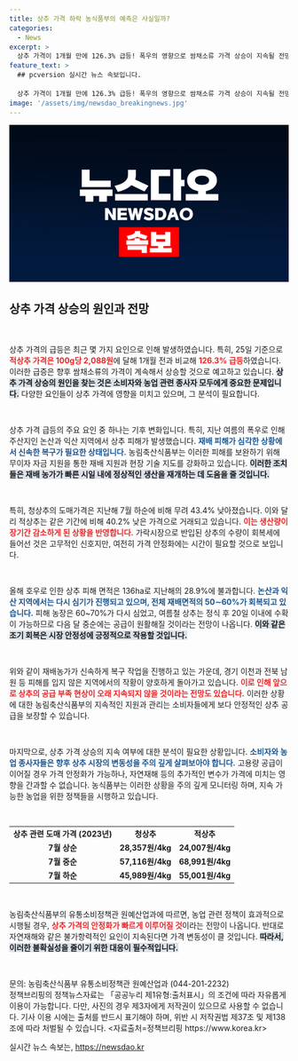```yaml
---
title: 상추 가격 하락 농식품부의 예측은 사실일까?
categories:
  - News
excerpt: >
  상추 가격이 1개월 만에 126.3% 급등! 폭우의 영향으로 쌈채소류 가격 상승이 지속될 전망이다. 공급 개선 소식과 함께 앞으로의 가격 변동이 주목된다.
feature_text: >
  ## pcversion 실시간 뉴스 속보입니다.

  상추 가격이 1개월 만에 126.3% 급등! 폭우의 영향으로 쌈채소류 가격 상승이 지속될 전망이다. 공급 개선 소식과 함께 앞으로의 가격 변동이 주목된다.
image: '/assets/img/newsdao_breakingnews.jpg'
---
```


<p><img src="/assets/img/newsdao_breakingnews.jpg" alt="pcversion 속보" /></p>

<h2 data-ke-size="size26">상추 가격 상승의 원인과 전망</h2>

<p data-ke-size="size16">&nbsp;</p>

<p>상추 가격의 급등은 최근 몇 가지 요인으로 인해 발생하였습니다. 특히, 25일 기준으로 <b><span style="color: #ee2323;">적상추 가격은 100g당 2,088원</span></b>에 달해 1개월 전과 비교해 <b><span style="color: #ee2323;">126.3% 급등</span></b>하였습니다. 이러한 급증은 향후 쌈채소류의 가격이 계속해서 상승할 것으로 예고하고 있습니다. <b><span style="background-color: #21538527;">상추 가격 상승의 원인을 찾는 것은 소비자와 농업 관련 종사자 모두에게 중요한 문제입니다.</span></b> 다양한 요인들이 상추 가격에 영향을 미치고 있으며, 그 분석이 필요합니다.</p>

<p data-ke-size="size16">&nbsp;</p>

<p>상추 가격 급등의 주요 요인 중 하나는 기후 변화입니다. 특히, 지난 여름의 폭우로 인해 주산지인 논산과 익산 지역에서 상추 피해가 발생했습니다. <b><span style="color: #1a5490;">재배 피해가 심각한 상황에서 신속한 복구가 필요한 상태입니다.</span></b> 농림축산식품부는 이러한 피해를 보완하기 위해 무이자 자금 지원을 통한 재배 지원과 현장 기술 지도를 강화하고 있습니다. <b><span style="background-color: #21538527;">이러한 조치들은 재배 농가가 빠른 시일 내에 정상적인 생산을 재개하는 데 도움을 줄 것입니다.</span></b></p>

<p data-ke-size="size16">&nbsp;</p>

<p>특히, 청상추의 도매가격은 지난해 7월 하순에 비해 무려 43.4% 낮아졌습니다. 이와 달리 적상추는 같은 기간에 비해 40.2% 낮은 가격으로 거래되고 있습니다. <b><span style="color: #ee2323;">이는 생산량이 장기간 감소하게 된 상황을 반영합니다.</span></b> 가락시장으로 반입된 상추의 수량이 회복세에 들어선 것은 고무적인 신호지만, 여전히 가격 안정화에는 시간이 필요할 것으로 보입니다. </p>

<p data-ke-size="size16">&nbsp;</p>

<p>올해 호우로 인한 상추 피해 면적은 136ha로 지난해의 28.9%에 불과합니다. <b><span style="color: #1a5490;">논산과 익산 지역에서는 다시 심기가 진행되고 있으며, 전체 재배면적의 50∼60%가 회복되고 있습니다.</span></b> 피해 농장은 60~70%가 다시 심었고, 여름철 상추는 정식 후 20일 이내에 수확이 가능하므로 다음 달 중순에는 공급이 원활해질 것이라는 전망이 나옵니다. <b><span style="background-color: #21538527;">이와 같은 조기 회복은 시장 안정성에 긍정적으로 작용할 것입니다.</span></b></p>

<p data-ke-size="size16">&nbsp;</p>

<p>위와 같이 재배농가가 신속하게 복구 작업을 진행하고 있는 가운데, 경기 이천과 전북 남원 등 피해를 입지 않은 지역에서의 작황이 양호하게 돌아가고 있습니다. <b><span style="color: #ee2323;">이로 인해 앞으로 상추의 공급 부족 현상이 오래 지속되지 않을 것이라는 전망도 있습니다.</span></b> 이러한 상황에 대한 농림축산식품부의 지속적인 지원과 관리는 소비자들에게 보다 안정적인 상추 공급을 보장할 수 있습니다.</p>

<p data-ke-size="size16">&nbsp;</p>

<p>마지막으로, 상추 가격 상승의 지속 여부에 대한 분석이 필요한 상황입니다. <b><span style="color: #1a5490;">소비자와 농업 종사자들은 향후 상추 시장의 변동성을 주의 깊게 살펴보아야 합니다.</span></b> 고용량 공급이 이어질 경우 가격 안정화가 가능하나, 자연재해 등의 추가적인 변수가 가격에 미치는 영향을 간과할 수 없습니다. 농식품부는 이러한 상황을 주의 깊게 모니터링 하며, 지속 가능한 농업을 위한 정책들을 시행하고 있습니다.</p>

<p data-ke-size="size16">&nbsp;</p>

<table>
    <tr>
        <td style="text-align: center; height: 17px;"><b>상추 관련 도매 가격 (2023년)</b></td>
        <td style="text-align: center; height: 17px;"><b>청상추</b></td>
        <td style="text-align: center; height: 17px;"><b>적상추</b></td>
    </tr>
    <tr>
        <td style="text-align: center; height: 17px;"><b>7월 상순</b></td>
        <td style="text-align: center; height: 17px;"><b>28,357원/4kg</b></td>
        <td style="text-align: center; height: 17px;"><b>24,007원/4kg</b></td>
    </tr>
    <tr>
        <td style="text-align: center; height: 17px;"><b>7월 중순</b></td>
        <td style="text-align: center; height: 17px;"><b>57,116원/4kg</b></td>
        <td style="text-align: center; height: 17px;"><b>68,991원/4kg</b></td>
    </tr>
    <tr>
        <td style="text-align: center; height: 17px;"><b>7월 하순</b></td>
        <td style="text-align: center; height: 17px;"><b>45,989원/4kg</b></td>
        <td style="text-align: center; height: 17px;"><b>55,001원/4kg</b></td>
    </tr>
</table>

<p data-ke-size="size16">&nbsp;</p>

<p>농림축산식품부의 유통소비정책관 원예산업과에 따르면, 농업 관련 정책이 효과적으로 시행될 경우, <b><span style="color: #ee2323;">상추 가격의 안정화가 빠르게 이루어질 것</span></b>이라는 전망이 나옵니다. 반대로 자연재해와 같은 불가항력적인 요인이 지속된다면 가격 변동성이 클 것입니다. <b><span style="background-color: #21538527;">따라서, 이러한 불확실성을 줄이기 위한 대응이 필수적입니다.</span></b> </p>

<p data-ke-size="size16">&nbsp;</p>

<p>문의: 농림축산식품부 유통소비정책관 원예산업과 (044-201-2232) 
<br>
정책브리핑의 정책뉴스자료는 「공공누리 제1유형:출처표시」의 조건에 따라 자유롭게 이용이 가능합니다. 다만, 사진의 경우 제3자에게 저작권이 있으므로 사용할 수 없습니다. 기사 이용 시에는 출처를 반드시 표기해야 하며, 위반 시 저작권법 제37조 및 제138조에 따라 처벌될 수 있습니다. &lt;자료출처=정책브리핑 https://www.korea.kr></p>
실시간 뉴스 속보는, <a href="https://newsdao.kr" rel="dofollow">https://newsdao.kr</a>


